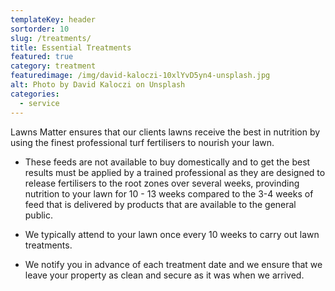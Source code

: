 ```yaml
---
templateKey: header
sortorder: 10
slug: /treatments/
title: Essential Treatments
featured: true
category: treatment
featuredimage: /img/david-kaloczi-10xlYvD5yn4-unsplash.jpg
alt: Photo by David Kaloczi on Unsplash
categories:
  - service
---
```

Lawns Matter ensures that our clients lawns receive the best in nutrition by using the finest professional turf fertilisers to nourish your lawn.  

- These feeds are not available to buy domestically and to get the best results must be applied by a trained professional as they are designed to release fertilisers to the root zones over several weeks, provinding nutrition to your lawn for 10 - 13 weeks compared to the 3-4 weeks of feed that is delivered by products that are available to the general public. 

- We typically attend to your lawn once every 10 weeks to carry out lawn treatments. 

- We notify you in advance of each treatment date and we ensure that we leave your property as clean and secure as it was when we arrived. 
